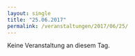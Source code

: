 ```yaml
---
layout: single
title: "25.06.2017"
permalink: /veranstaltungen/2017/06/25/
---
```


Keine Veranstaltung an diesem Tag.
